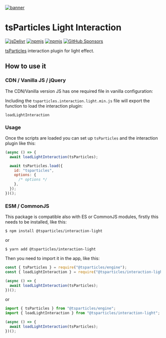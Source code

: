 [![banner](https://particles.js.org/images/banner3.png)](https://particles.js.org)

# tsParticles Light Interaction

[![jsDelivr](https://data.jsdelivr.com/v1/package/npm/@tsparticles/interaction-light/badge)](https://www.jsdelivr.com/package/npm/@tsparticles/interaction-light)
[![npmjs](https://badge.fury.io/js/@tsparticles/interaction-light.svg)](https://www.npmjs.com/package/@tsparticles/interaction-light)
[![npmjs](https://img.shields.io/npm/dt/@tsparticles/interaction-light)](https://www.npmjs.com/package/@tsparticles/interaction-light) [![GitHub Sponsors](https://img.shields.io/github/sponsors/matteobruni)](https://github.com/sponsors/matteobruni)

[tsParticles](https://github.com/matteobruni/tsparticles) interaction plugin for light effect.

## How to use it

### CDN / Vanilla JS / jQuery

The CDN/Vanilla version JS has one required file in vanilla configuration:

Including the `tsparticles.interaction.light.min.js` file will export the function to load the interaction plugin:

```text
loadLightInteraction
```

### Usage

Once the scripts are loaded you can set up `tsParticles` and the interaction plugin like this:

```javascript
(async () => {
  await loadLightInteraction(tsParticles);

  await tsParticles.load({
    id: "tsparticles",
    options: {
      /* options */
    },
  });
})();
```

### ESM / CommonJS

This package is compatible also with ES or CommonJS modules, firstly this needs to be installed, like this:

```shell
$ npm install @tsparticles/interaction-light
```

or

```shell
$ yarn add @tsparticles/interaction-light
```

Then you need to import it in the app, like this:

```javascript
const { tsParticles } = require("@tsparticles/engine");
const { loadLightInteraction } = require("@tsparticles/interaction-light");

(async () => {
  await loadLightInteraction(tsParticles);
})();
```

or

```javascript
import { tsParticles } from "@tsparticles/engine";
import { loadLightInteraction } from "@tsparticles/interaction-light";

(async () => {
  await loadLightInteraction(tsParticles);
})();
```
